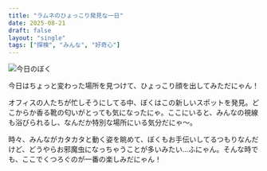 ```yaml
---
title: "ラムネのひょっこり発見な一日"
date: 2025-08-21
draft: false
layout: "single"
tags: ["探検", "みんな", "好奇心"]
---
```


![今日のぼく](/images/cat-2025-08-21T11-51-22.jpg)

今日はちょっと変わった場所を見つけて、ひょっこり顔を出してみただにゃん！

オフィスの人たちが忙しそうにしてる中、ぼくはこの新しいスポットを発見。どこからか香る靴の匂いがとっても気になったにゃ。ここにいると、みんなの視線も浴びられるし、なんだか特別な場所にいる気分だにゃ〜。

時々、みんながカタカタと動く姿を眺めて、ぼくもお手伝いしてるつもりなんだけど、どうやらお邪魔虫になっちゃうことが多いみたい…ふにゃん。そんな時でも、ここでくつろぐのが一番の楽しみだにゃん！